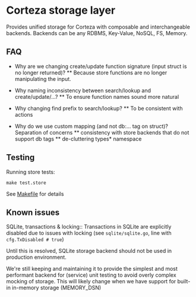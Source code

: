 # Corteza storage layer

Provides unified storage for Corteza with composable and interchangeable backends.
Backends can be any RDBMS, Key-Value, NoSQL, FS, Memory.

## FAQ

* Why are we changing create/update function signature (input struct is no longer returned)?
** Because store functions are no longer manipulating the input.

* Why naming inconsistency between search/lookup and create/update/...?
** To ensure function names sound more natural

* Why changing find prefix to search/lookup?
** To be consistent with actions

* Why do we use custom mapping (and not db:... tag on struct)?
   Separation of concerns
** consistency with store backends that do not support db tags
** de-cluttering types* namespace

## Testing

Running store tests:
```shell script
make test.store
```

See [Makefile](Makefile) for details

## Known issues

SQLite, transactions & locking::
Transactions in SQLite are explicitly disabled due to issues
with locking (see `sqlite/sqlite.go`, line with `cfg.TxDisabled # true`)

Until this is resolved, SQLite storage backend should not be used
in production environment.

We're still keeping and maintaining it to provide the simplest and most performant backend for (service) unit testing to avoid overly complex mocking of storage.
This will likely change when we have support for built-in in-memory storage (MEMORY_DSN)
